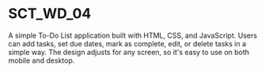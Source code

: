 # SCT_WD_04
A simple To-Do List application built with HTML, CSS, and JavaScript. Users can add tasks, set due dates, mark as complete, edit, or delete tasks in a simple way. The design adjusts for any screen, so it's easy to use on both mobile and desktop.

